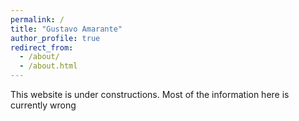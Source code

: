 ```yaml
---
permalink: /
title: "Gustavo Amarante"
author_profile: true
redirect_from: 
  - /about/
  - /about.html
---
```


This website is under constructions. Most of the information here is currently wrong
